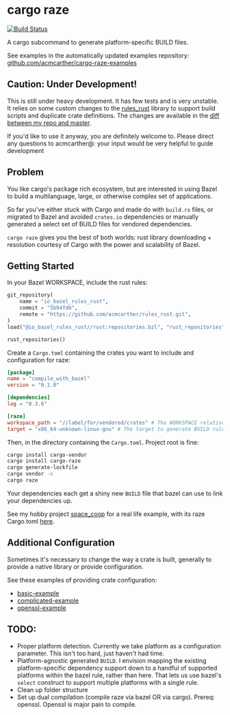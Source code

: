 # cargo raze

[![Build Status](https://travis-ci.org/acmcarther/cargo-raze.svg?branch=master)](https://travis-ci.org/acmcarther/cargo-raze)

A cargo subcommand to generate platform-specific BUILD files.

See examples in the automatically updated examples repository:
[github.com/acmcarther/cargo-raze-examples](https://github.com/acmcarther/cargo-raze-examples)

## Caution: Under Development!

This is still under heavy development. It has few tests and is very unstable. It relies on some custom changes to the [rules_rust](https://github.com/bazel/rules_rust) library to support build scripts and duplicate crate definitions. The changes are available in the [diff between my repo and master](https://github.com/bazelbuild/rules_rust/compare/master...acmcarther:acm-06-17-hotfixes).

If you'd like to use it anyway, you are definitely welcome to. Please direct any questions to acmcarther@: your input would be very helpful to guide development

## Problem

You like cargo's package rich ecosystem, but are interested in using Bazel to build a multilanguage, large, or otherwise complex set of applications.

So far you've either stuck with Cargo and made do with `build.rs` files, or migrated to Bazel and avoided `crates.io` dependencies or manually generated a select set of BUILD files for vendored dependencies.

`cargo raze` gives you the best of both worlds: rust library downloading + resolution courtesy of Cargo with the power and scalability of Bazel.

## Getting Started

In your Bazel WORKSPACE, include the rust rules:
```python
git_repository(
    name = "io_bazel_rules_rust",
    commit = "5b94fdb",
    remote = "https://github.com/acmcarther/rules_rust.git",
)
load("@io_bazel_rules_rust//rust:repositories.bzl", "rust_repositories")

rust_repositories()
```

Create a `Cargo.toml` containing the crates you want to include and configuration for raze:
```toml
[package]
name = "compile_with_bazel"
version = "0.1.0"

[dependencies]
log = "0.3.6"

[raze]
workspace_path = "//label/for/vendored/crates" # The WORKSPACE relative path to the Cargo.toml working directory. 
target = "x86_64-unknown-linux-gnu" # The target to generate BUILD rules for.
```

Then, in the directory containing the `Cargo.toml`. Project root is fine:
```bash
cargo install cargo-vendor
cargo install cargo-raze
cargo generate-lockfile
cargo vendor -x
cargo raze
```
Your dependencies each get a shiny new `BUILD` file that bazel can use to link your dependencies up.

See my hobby project [space_coop](https://github.com/acmcarther/next_space_coop) for a real life example, with its raze Cargo.toml [here](https://github.com/acmcarther/next_space_coop/blob/master/cargo/Cargo.toml).

## Additional Configuration

Sometimes it's necessary to change the way a crate is built, generally to provide a native library or provide configuration.

See these examples of providing crate configuration:

- [basic-example](https://github.com/acmcarther/cargo-raze-examples/blob/master/bazel/hello_cargo_library/Cargo.toml)
- [complicated-example](https://github.com/acmcarther/cargo-raze-examples/blob/master/bazel/complicated_cargo_library/Cargo.toml)
- [openssl-example](https://github.com/acmcarther/compile_openssl/blob/master/cargo/Cargo.toml)

## TODO:

- Proper platform detection. Currently we take platform as a configuration parameter. This isn't too hard, just haven't had time.
- Platform-agnostic generated `BUILD`. I envision mapping the existing platform-specific dependency support down to a handful of supported platforms within the bazel rule, rather than here. That lets us use bazel's `select` construct to support multiple platforms with a single rule.
- Clean up folder structure
- Set up dual compilation (compile raze via bazel OR via cargo). Prereq: openssl. Openssl is major pain to compile.
